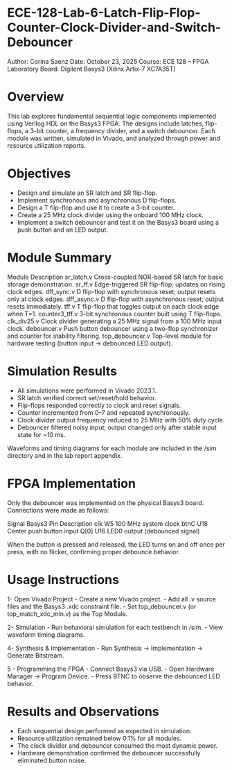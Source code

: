 # ECE-128-Lab-6-Latch-Flip-Flop-Counter-Clock-Divider-and-Switch-Debouncer

Author: Corina Saenz
Date: October 23, 2025
Course: ECE 128 – FPGA Laboratory
Board: Digilent Basys3 (Xilinx Artix-7 XC7A35T)


# Overview
This lab explores fundamental sequential logic components implemented using Verilog HDL on the Basys3 FPGA.
The designs include latches, flip-flops, a 3-bit counter, a frequency divider, and a switch debouncer.
Each module was written, simulated in Vivado, and analyzed through power and resource utilization reports.


# Objectives
- Design and simulate an SR latch and SR flip-flop.
- Implement synchronous and asynchronous D flip-flops.
- Design a T flip-flop and use it to create a 3-bit counter.
- Create a 25 MHz clock divider using the onboard 100 MHz clock.
- Implement a switch debouncer and test it on the Basys3 board using a push button and an LED output.


# Module Summary
Module	Description
sr_latch.v        Cross-coupled NOR-based SR latch for basic storage demonstration.
sr_ff.v           Edge-triggered SR flip-flop; updates on rising clock edges.
dff_sync.v        D flip-flop with synchronous reset; output resets only at clock edges.
dff_async.v       D flip-flop with asynchronous reset; output resets immediately.
tff.v             T flip-flop that toggles output on each clock edge when T=1.
counter3_tff.v	  3-bit synchronous counter built using T flip-flops.
clk_div25.v	      Clock divider generating a 25 MHz signal from a 100 MHz input clock.
debouncer.v	      Push button debouncer using a two-flop synchronizer and counter for stability filtering.
top_debouncer.v	  Top-level module for hardware testing (button input → debounced LED output).


# Simulation Results
- All simulations were performed in Vivado 2023.1.
- SR latch verified correct set/reset/hold behavior.
- Flip-flops responded correctly to clock and reset signals.
- Counter incremented from 0–7 and repeated synchronously.
- Clock divider output frequency reduced to 25 MHz with 50% duty cycle.
- Debouncer filtered noisy input; output changed only after stable input state for ~10 ms.

Waveforms and timing diagrams for each module are included in the /sim directory and in the lab report appendix.


# FPGA Implementation
Only the debouncer was implemented on the physical Basys3 board.
Connections were made as follows:

Signal	      Basys3 Pin	      Description
clk	              W5	          100 MHz system clock
btnC	           U18	          Center push button input
Q[0]	           U16	          LED0 output (debounced signal)

When the button is pressed and released, the LED turns on and off once per press, with no flicker, confirming proper debounce behavior.


# Usage Instructions

1- Open Vivado Project
    - Create a new Vivado project.
    - Add all .v source files and the Basys3 .xdc constraint file.
    - Set top_debouncer.v (or top_match_xdc_min.v) as the Top Module.

2- Simulation
    - Run behavioral simulation for each testbench in /sim.
    -  View waveform timing diagrams.

4- Synthesis & Implementation
    - Run Synthesis → Implementation → Generate Bitstream.

5 - Programming the FPGA
    - Connect Basys3 via USB.
    - Open Hardware Manager → Program Device.
    - Press BTNC to observe the debounced LED behavior.

# Results and Observations
- Each sequential design performed as expected in simulation.
- Resource utilization remained below 0.1% for all modules.
- The clock divider and debouncer consumed the most dynamic power.
- Hardware demonstration confirmed the debouncer successfully eliminated button noise.


